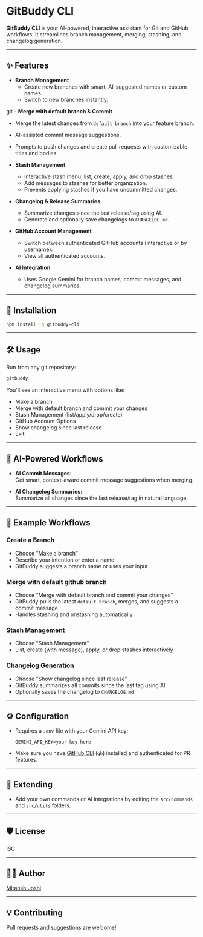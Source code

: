 # GitBuddy CLI

**GitBuddy CLI** is your AI-powered, interactive assistant for Git and GitHub workflows. It streamlines branch management, merging, stashing, and changelog generation.

---

## ✨ Features

- **Branch Management**
  - Create new branches with smart, AI-suggested names or custom names.
  - Switch to new branches instantly.

git - **Merge with default branch & Commit**
  - Merge the latest changes from `default branch` into your feature branch.
  - AI-assisted commit message suggestions.
  - Prompts to push changes and create pull requests with customizable titles and bodies.

- **Stash Management**
  - Interactive stash menu: list, create, apply, and drop stashes.
  - Add messages to stashes for better organization.
  - Prevents applying stashes if you have uncommitted changes.

- **Changelog & Release Summaries**
  - Summarize changes since the last release/tag using AI.
  - Generate and optionally save changelogs to `CHANGELOG.md`.

- **GitHub Account Management**
  - Switch between authenticated GitHub accounts (interactive or by username).
  - View all authenticated accounts.

- **AI Integration**
  - Uses Google Gemini for branch names, commit messages, and changelog summaries.

---

## 🚀 Installation

```sh
npm install -g gitbuddy-cli
```

---

## 🛠️ Usage

Run from any git repository:

```sh
gitbuddy
```

You'll see an interactive menu with options like:

- Make a branch
- Merge with default branch and commit your changes
- Stash Management (list/apply/drop/create)
- GitHub Account Options
- Show changelog since last release
- Exit

---

## 🧠 AI-Powered Workflows

- **AI Commit Messages:**  
  Get smart, context-aware commit message suggestions when merging.

- **AI Changelog Summaries:**  
  Summarize all changes since the last release/tag in natural language.

---

## 📝 Example Workflows

### Create a Branch

- Choose "Make a branch"
- Describe your intention or enter a name
- GitBuddy suggests a branch name or uses your input

### Merge with default github branch

- Choose "Merge with default branch and commit your changes"
- GitBuddy pulls the latest `default branch`, merges, and suggests a commit message
- Handles stashing and unstashing automatically

### Stash Management

- Choose "Stash Management"
- List, create (with message), apply, or drop stashes interactively

### Changelog Generation

- Choose "Show changelog since last release"
- GitBuddy summarizes all commits since the last tag using AI
- Optionally saves the changelog to `CHANGELOG.md`

---

## ⚙️ Configuration

- Requires a `.env` file with your Gemini API key:
  ```
  GEMINI_API_KEY=your-key-here
  ```
- Make sure you have [GitHub CLI](https://cli.github.com/) (`gh`) installed and authenticated for PR features.

---

## 🧩 Extending

- Add your own commands or AI integrations by editing the `src/commands` and `src/utils` folders.

---

## 🛡️ License

ISC

---

## 🙋‍♂️ Author

[Mitansh Joshi](https://github.com/MitanshJoshi)

---

## 💡 Contributing

Pull requests and suggestions are welcome!
